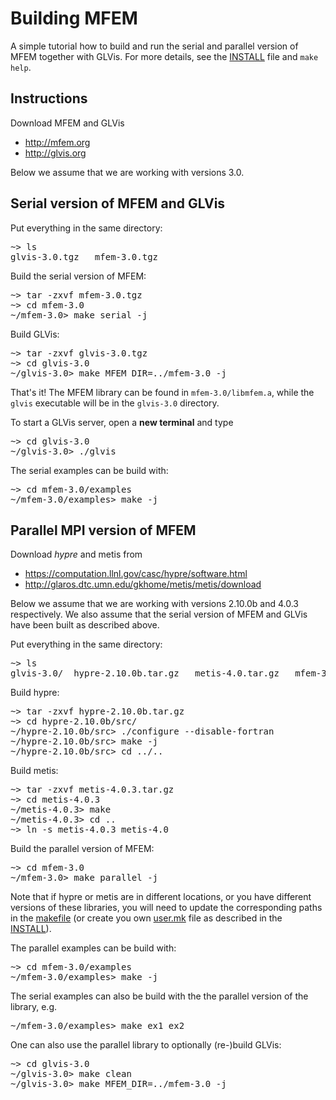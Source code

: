 # Building MFEM 

A simple tutorial how to build and run the serial and parallel version of MFEM together with GLVis. For more details, see the [INSTALL](https://raw.githubusercontent.com/mfem/mfem/master/INSTALL) file and `make help`.

## Instructions

Download MFEM and GLVis
  - http://mfem.org
  - http://glvis.org

Below we assume that we are working with versions 3.0.

## Serial version of MFEM and GLVis

Put everything in the same directory:
<pre>
~> ls
glvis-3.0.tgz   mfem-3.0.tgz
</pre>

Build the serial version of MFEM:
<pre>
~> tar -zxvf mfem-3.0.tgz
~> cd mfem-3.0
~/mfem-3.0> make serial -j
</pre>

Build GLVis:
<pre>
~> tar -zxvf glvis-3.0.tgz
~> cd glvis-3.0
~/glvis-3.0> make MFEM_DIR=../mfem-3.0 -j
</pre>

That's it! The MFEM library can be found in `mfem-3.0/libmfem.a`, while the `glvis` executable will be in the `glvis-3.0` directory.

To start a GLVis server, open a **new terminal** and type
<pre>
~> cd glvis-3.0
~/glvis-3.0> ./glvis
</pre>
The serial examples can be build with:
<pre>
~> cd mfem-3.0/examples
~/mfem-3.0/examples> make -j
</pre>

## Parallel MPI version of MFEM

Download *hypre* and metis from
  - https://computation.llnl.gov/casc/hypre/software.html
  - http://glaros.dtc.umn.edu/gkhome/metis/metis/download

Below we assume that we are working with versions 2.10.0b and 4.0.3 respectively. We also assume that the serial version of MFEM and GLVis have been built as described above.

Put everything in the same directory:
<pre>
~> ls
glvis-3.0/  hypre-2.10.0b.tar.gz   metis-4.0.tar.gz   mfem-3.0/
</pre>

Build hypre:
<pre>
~> tar -zxvf hypre-2.10.0b.tar.gz
~> cd hypre-2.10.0b/src/
~/hypre-2.10.0b/src> ./configure --disable-fortran
~/hypre-2.10.0b/src> make -j
~/hypre-2.10.0b/src> cd ../..
</pre>

Build metis:
<pre>
~> tar -zxvf metis-4.0.3.tar.gz
~> cd metis-4.0.3
~/metis-4.0.3> make
~/metis-4.0.3> cd ..
~> ln -s metis-4.0.3 metis-4.0
</pre>

Build the parallel version of MFEM:
<pre>
~> cd mfem-3.0
~/mfem-3.0> make parallel -j
</pre>

Note that if hypre or metis are in different locations, or you have different versions of these libraries, you will need to update the corresponding paths in the [makefile](https://raw.githubusercontent.com/mfem/mfem/master/makefile) (or create you own [user.mk](https://raw.githubusercontent.com/mfem/mfem/master/config/user.mk.in) file as described in the [INSTALL](https://raw.githubusercontent.com/mfem/mfem/master/INSTALL)).

The parallel examples can be build with:
<pre>
~> cd mfem-3.0/examples
~/mfem-3.0/examples> make -j
</pre>

The serial examples can also be build with the the parallel version of the library, e.g.
<pre>
~/mfem-3.0/examples> make ex1 ex2
</pre>

One can also use the parallel library to optionally (re-)build GLVis:
<pre>
~> cd glvis-3.0
~/glvis-3.0> make clean
~/glvis-3.0> make MFEM_DIR=../mfem-3.0 -j</code>
